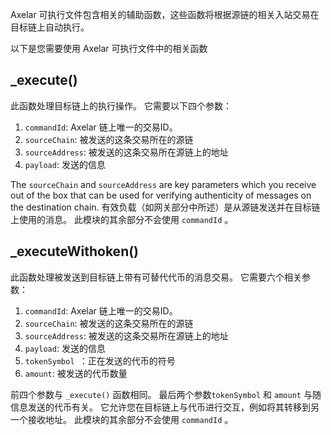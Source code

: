 Axelar 可执行文件包含相关的辅助函数，这些函数将根据源链的相关入站交易在目标链上自动执行。

以下是您需要使用 Axelar 可执行文件中的相关函数

## \_execute()

此函数处理目标链上的执行操作。 它需要以下四个参数：

1. `commandId`: Axelar 链上唯一的交易ID。
2. `sourceChain`: 被发送的这条交易所在的源链
3. `sourceAddress`: 被发送的这条交易所在源链上的地址
4. `payload`: 发送的信息

The `sourceChain` and `sourceAddress` are key parameters which you receive out of the box that can be used for verifying authenticity of messages on the destination chain. 有效负载（如网关部分中所述）是从源链发送并在目标链上使用的消息。 此模块的其余部分不会使用 `commandId` 。

## \_executeWithoken()

此函数处理被发送到目标链上带有可替代代币的消息交易。 它需要六个相关参数：

1. `commandId`: Axelar 链上唯一的交易ID。
2. `sourceChain`: 被发送的这条交易所在的源链
3. `sourceAddress`: 被发送的这条交易所在源链上的地址
4. `payload`: 发送的信息
5. `tokenSymbol `：正在发送的代币的符号
6. `amount`: 被发送的代币数量

前四个参数与 `_execute()` 函数相同。 最后两个参数`tokenSymbol` 和 `amount` 与随信息发送的代币有关。 它允许您在目标链上与代币进行交互，例如将其转移到另一个接收地址。 此模块的其余部分不会使用 `commandId` 。
